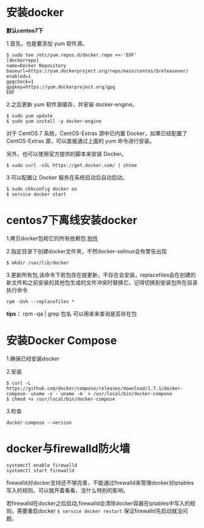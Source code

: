 安装docker
=======

**默认centos7下**

1.首先，也是要添加 yum 软件源。

```
$ sudo tee /etc/yum.repos.d/docker.repo <<-'EOF'
[dockerrepo]
name=Docker Repository
baseurl=https://yum.dockerproject.org/repo/main/centos/$releasever/
enabled=1
gpgcheck=1
gpgkey=https://yum.dockerproject.org/gpg
EOF
```
2.之后更新 yum 软件源缓存，并安装 docker-engine。

```
$ sudo yum update
$ sudo yum install -y docker-engine
```

对于 CentOS 7 系统，CentOS-Extras 源中已内置 Docker，如果已经配置了CentOS-Extras 源，可以直接通过上面的 yum 命令进行安装。

另外，也可以使用官方提供的脚本来安装 Docker。

```
$ sudo curl -sSL https://get.docker.com/ | shtee
```

3.可以配置让 Docker 服务在系统启动后自动启动。

```
$ sudo chkconfig docker on
$ service docker start
```

centos7下离线安装docker
========

1.拷贝docker包和它的所有依赖包 [附件](./centos7下docker离线安装包.rar)

2.指定目录下创建docker文件夹，不然docker-selinux会有警告出现

```
$ mkdir /var/lib/docker
```

3.更新所有包,该命令下若包存在就更新，不存在会安装，replacefiles会在创建的新文件和之前安装的其他包生成的文件冲突时替换它。记得切换到安装包所在目录执行命令

```
rpm -Uvh --replacefiles *
```
**tips：**
rpm -qa | grep 包名  可以用来来查询是否存在包


安装Docker Compose
========

1.确保已经安装docker

2.安装

```
$ curl -L https://github.com/docker/compose/releases/download/1.7.1/docker-compose-`uname -s`-`uname -m` > /usr/local/bin/docker-compose
$ chmod +x /usr/local/bin/docker-compose
```

3.检查

```
docker-compose --version
```


docker与firewalld防火墙
========

```
systemctl enable firewalld
systemctl start firewalld
```

firewalld对docker支持还不够完善，不能通过firewalld来管理docker对iptables写入的规则。可以就开着看看，没什么特别的影响。

若firewalld在docker之后启动,firewalld会清除docker容器在iptables中写入的规则，需要重启docker ```$ service docker restart```
保证firewalld先启动就没问题。
